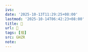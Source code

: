 ```yaml
---
ivs:
date: '2025-10-13T11:29:25+08:00'
lastmod: '2025-10-14T06:42:23+08:00'
title: 󰡚
url: 󰡚
tags: [揞]
src: GHZR
note:
---
```

